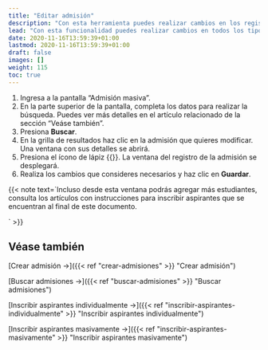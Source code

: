 ```yaml
---
title: "Editar admisión"
description: "Con esta herramienta puedes realizar cambios en los registros de admisiones que se registraron en el sistema."
lead: "Con esta funcionalidad puedes realizar cambios en todos los tipos de admisiones que se han creado siempre que se encuentren en estado EN PROCESO."
date: 2020-11-16T13:59:39+01:00
lastmod: 2020-11-16T13:59:39+01:00
draft: false
images: []
weight: 115
toc: true
---
```


1. Ingresa a la pantalla “Admisión masiva”.
2. En la parte superior de la pantalla, completa los datos para realizar la búsqueda. Puedes ver más detalles en el artículo relacionado de la sección “Veáse también”.
3. Presiona **Buscar**.
4. En la grilla de resultados haz clic en la admisión que quieres modificar. Una ventana con sus detalles se abrirá.
5. Presiona el ícono de lápiz {{<inline-icon image="edit.png" alt="edit icon">}}. La ventana del registro de la admisión se desplegará.
6. Realiza los cambios que consideres necesarios y haz clic en **Guardar**.

{{< note text=`Incluso desde esta ventana podrás agregar más estudiantes, consulta los artículos con instrucciones para inscribir aspirantes que se encuentran al final de este documento.

` >}}
<br>

## Véase también

[Crear admisión →]({{< ref "crear-admisiones" >}} "Crear admisión")
<br>

[Buscar admisiones →]({{< ref "buscar-admisiones" >}} "Buscar admisiones")
<br>

[Inscribir aspirantes individualmente →]({{< ref "inscribir-aspirantes-individualmente" >}} "Inscribir aspirantes individualmente")
<br>

[Inscribir aspirantes masivamente →]({{< ref "inscribir-aspirantes-masivamente" >}} "Inscribir aspirantes masivamente")
